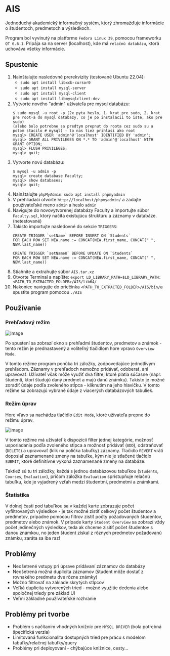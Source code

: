 # AIS
Jednoduchý akademický informačný systém, ktorý zhromažďuje informácie
o študentoch, predmetoch a výsledkoch.

Program bol vyvinutý na platforme `Fedora Linux 39`, pomocou frameworku `QT 6.6.1`. Pripája sa na server (localhost), kde má `relačnú databázu`, ktorá uchováva všetky informácie.
## Spustenie

1. Nainštalujte nasledovné prerekvizity (testované Ubuntu 22.04):
   - `sudo apt install libxcb-cursor0`
   - `sudo apt install mysql-server`
   - `sudo apt install mysql-client`
   - `sudo apt install libmysqlclient-dev`
2. Vytvorte nového "admin" užívateľa pre mysql databázu:
   ```
   $ sudo mysql -u root -p (2x pyta heslo, 1. krat pre sudo, 2. krat pre root-a do mysql databazy, co je po instalacii to iste, ako pre sudo)
   (alebo bolo potrebne sa predtym prepnut do roota cez sudo su a potom stacilo # mysql) - to nas tiez prihlasi ako root
   mysql> CREATE USER 'admin'@'localhost' IDENTIFIED BY 'admin';
   mysql> GRANT ALL PRIVILEGES ON *.* TO 'admin'@'localhost' WITH GRANT OPTION;
   mysql> FLUSH PRIVILEGES;
   mysql> quit;
   ```
3. Vytvorte novú databázu:
   ```
   $ mysql -u admin -p
   mysql> create database Faculty;
   mysql> show databases;
   mysql> quit; 
   ```
4. Nainštalujte `phpMyAdmin`: `sudo apt install phpmyadmin`
5. V prehliadači otvorte `http://localhost/phpmyadmin/` a zadajte používateľské meno `admin` a heslo `admin`
6. Navigujte do novovytvorenej databázy Faculty a importujte súbor `Faculty.sql`, ktorý načíta existujúcu štruktúru a záznamy v databáze. (netestované)
7. Takisto importujte nasledovné do sekcie `TRIGGERS`:
   ```
   CREATE TRIGGER `setName` BEFORE INSERT ON `Students`
   FOR EACH ROW SET NEW.name := CONCAT(NEW.first_name, CONCAT(" ", NEW.last_name))
   
   CREATE TRIGGER `setNameU` BEFORE UPDATE ON `Students`
   FOR EACH ROW SET NEW.name := CONCAT(NEW.first_name, CONCAT(" ", NEW.last_name))
   ```
9. Stiahnite a extrahujte súbor `AIS.tar.xz`
10. Otvorte Terminal a napíšte: `export LD_LIBRARY_PATH=$LD_LIBRARY_PATH:<PATH_TO_EXTRACTED_FOLDER>/AIS/lib64/`
11. Nakoniec navigujte do priečinka `<PATH_TO_EXTRACTED_FOLDER>/AIS/bin/`a spustite program pomocou `./AIS`

## Používanie
### Prehľadový režim

![image](https://github.com/kristiangreif/AIS/assets/62846329/fe425f0d-d6fc-4943-ac09-8e26b52ca37b)

Po spustení sa zobrazí okno s prehľadmi študentov, predmetov a známok - tento režim je prednastavený a voliteľný tlačidlom hore vpravo `Overview Mode`.

V tomto režime program ponúka tri záložky, zodpovedajúce jednotlivým prehľadom. Záznamy v prehľadoch nemožno pridávať, odoberať, ani upravovať. Užívateľ však môže využiť dva filtre, ktoré platia súčasne (napr. študenti, ktorí študujú daný predmet a majú danú známku). Takisto je možné zoradiť údaje podľa zvoleného stĺpca - kliknutím na jeho hlavičku. V tomto režime sa zobrazujú vybrané údaje z viacerých databázových tabuliek.

### Režim úprav
Hore vľavo sa nachádza tlačidlo `Edit Mode`, ktoré užívateľa prepne do režimu úprav.

![image](https://github.com/kristiangreif/AIS/assets/62846329/11302e5a-2bea-4a60-b387-ee59371941b4)

V tomto režime má užívateľ k dispozícii filter jednej kategórie, možnosť usporiadania podľa zvoleného stĺpca a možnosť pridávať (`ADD`), odstraňovať (`DELETE`) a upravovať (klik na políčka tabuľky) záznamy. Tlačidlo `REVERT` vráti doposiaľ zaznamenané zmeny na tabuľke, kým nie je stlačené tlačidlo `SUBMIT`, ktoré definitívne vykoná zaznamenané zmeny na databáze.

Taktiež sú tu tri záložky, každá s jednou databázovou tabuľkou (`Students`, `Courses`, `Evaluation`), pričom záložka `Evaluation` sprístupňuje relačnú tabuľku, kde je vyjadrený vzťah medzi študentmi, predmetmi a známkami.

### Štatistika
V dolnej časti pod tabuľkou sa v každej karte zobrazuje počet vyfiltrovaných výsledkov - je tak možné zistiť celkový počet študentov a predmetov, prípadne pomocou filtrov zistiť počty požadovaných študentov, predmetov alebo známok. V prípade karty `Student Overview` sa zobrazí vždy počet jedinečných výsledkov, teda ak chceme zisitiť počet študentov s danou známkou, no jeden študent získal z rôznych predmetov požadovanú známku, zaráta sa iba raz!

## Problémy
- Neošetrené vstupy pri úprave pridávaní záznamov do databázy
- Neošetrená možná duplicita záznamov (študent môže dostať z rovnakého predmetu dve rôzne známky)
- Možno filtrovať na základe skrytých stĺpcov
- Veľká duplicita vytvorených tried - možné využitie dedenia alebo spoločnej triedy pre základ UI
- Veľmi základné používateľské rozhranie

## Problémy pri tvorbe
- Problém s načítaním vhodných knižníc pre `MYSQL DRIVER` (bola potrebná špecifická verzia)
- Limitovaná funkcionalita dostupných tried pre prácu s modelom tabuľky/relačnej tabuľky/query
- Problémy pri deployovaní - chýbajúce knižnice, cesty...
